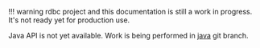 !!! warning
    rdbc project and this documentation is still a work in progress.
    It's not ready yet for production use.

Java API is not yet available. Work is being performed in
[java](https://github.com/rdbc-io/rdbc/tree/java) git branch.
